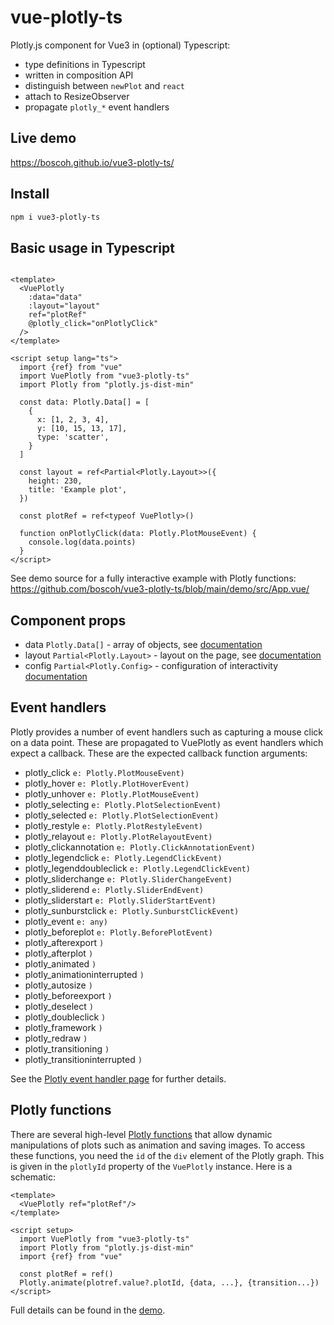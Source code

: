 # vue-plotly-ts

Plotly.js component for Vue3 in (optional) Typescript:

- type definitions in Typescript
- written in composition API 
- distinguish between `newPlot` and `react`
- attach to ResizeObserver
- propagate `plotly_*` event handlers

## Live demo

<https://boscoh.github.io/vue3-plotly-ts/>

## Install

```bash
npm i vue3-plotly-ts
```

## Basic usage in Typescript

```Vue

<template>
  <VuePlotly
    :data="data"
    :layout="layout"
    ref="plotRef"
    @plotly_click="onPlotlyClick"
  />
</template>

<script setup lang="ts">
  import {ref} from "vue"
  import VuePlotly from "vue3-plotly-ts"
  import Plotly from "plotly.js-dist-min"

  const data: Plotly.Data[] = [
    {
      x: [1, 2, 3, 4],
      y: [10, 15, 13, 17],
      type: 'scatter',
    }
  ]

  const layout = ref<Partial<Plotly.Layout>>({
    height: 230,
    title: 'Example plot',
  })

  const plotRef = ref<typeof VuePlotly>()

  function onPlotlyClick(data: Plotly.PlotMouseEvent) {
    console.log(data.points)
  }
</script>
```

See demo source for a fully interactive example with Plotly functions: 
<https://github.com/boscoh/vue3-plotly-ts/blob/main/demo/src/App.vue/>

## Component props

* data `Plotly.Data[]` - array of objects, see [documentation](https://plotly.com/javascript/reference)
* layout `Partial<Plotly.Layout>` - layout on the page,
  see [documentation](https://plotly.com/javascript/reference/layout)
* config `Partial<Plotly.Config>` - configuration of
  interactivity [documentation](https://plotly.com/javascript/configuration-options)

## Event handlers 

Plotly provides a number of event handlers such as capturing a mouse
click on a data point. These are propagated to VuePlotly as 
event handlers which expect a callback. These are the expected
callback function arguments:

* plotly_click `e: Plotly.PlotMouseEvent)`
* plotly_hover `e: Plotly.PlotHoverEvent)`
* plotly_unhover `e: Plotly.PlotMouseEvent)`
* plotly_selecting `e: Plotly.PlotSelectionEvent)`
* plotly_selected `e: Plotly.PlotSelectionEvent)`
* plotly_restyle `e: Plotly.PlotRestyleEvent)`
* plotly_relayout `e: Plotly.PlotRelayoutEvent)`
* plotly_clickannotation `e: Plotly.ClickAnnotationEvent)`
* plotly_legendclick `e: Plotly.LegendClickEvent)`
* plotly_legenddoubleclick `e: Plotly.LegendClickEvent)`
* plotly_sliderchange `e: Plotly.SliderChangeEvent)`
* plotly_sliderend `e: Plotly.SliderEndEvent)`
* plotly_sliderstart `e: Plotly.SliderStartEvent)`
* plotly_sunburstclick `e: Plotly.SunburstClickEvent)`
* plotly_event `e: any)`
* plotly_beforeplot `e: Plotly.BeforePlotEvent)`
* plotly_afterexport `)`
* plotly_afterplot `)`
* plotly_animated `)`
* plotly_animationinterrupted `)`
* plotly_autosize `)`
* plotly_beforeexport `)`
* plotly_deselect `)`
* plotly_doubleclick `)`
* plotly_framework `)`
* plotly_redraw `)`
* plotly_transitioning `)`
* plotly_transitioninterrupted `)`
  
See the [Plotly event handler page](https://plotly.com/javascript/plotlyjs-events/) for further details.

## Plotly functions

There are several high-level [Plotly functions](https://plotly.com/javascript/plotlyjs-function-reference/) that allow dynamic
manipulations of plots such as animation
and saving images. To access these functions, you need 
the `id` of the `div` element of the Plotly graph. This
is given in the `plotlyId` property of the `VuePlotly` instance. Here is a schematic: 

```Vue
<template>
  <VuePlotly ref="plotRef"/>
</template>

<script setup>
  import VuePlotly from "vue3-plotly-ts"
  import Plotly from "plotly.js-dist-min"
  import {ref} from "vue"

  const plotRef = ref()
  Plotly.animate(plotref.value?.plotId, {data, ...}, {transition...})
</script>
```

Full details can be found in the [demo](https://github.com/boscoh/vue3-plotly-ts/blob/main/demo/src/App.vue).